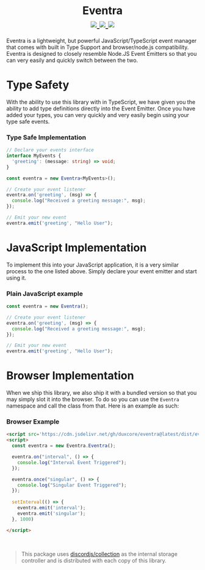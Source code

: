 <h1 align="center">
  Eventra <br>
    <a href="https://discord.gg/dTGJ5Bchnq">
    <img src="https://img.shields.io/discord/844279877503025182?label=Discord&logo=discord&logoColor=white&style=for-the-badge" />
  </a>
  <a href="https://www.npmjs.com/package/@duxcore/eventra">
    <img src="https://img.shields.io/npm/dw/@duxcore/eventra?logo=npm&style=for-the-badge" />
    <img src="https://img.shields.io/npm/v/@duxcore/eventra/latest?label=Latest%20Version&style=for-the-badge" />
  </a>
</h1>

Eventra is a lightweight, but powerful JavaScript/TypeScript event manager that comes with built in Type Support and browser/node.js compatibility. Eventra is designed to closely resemble Node.JS Event Emitters so that you can very easily and quickly switch between the two.

# Type Safety
With the ability to use this library with in TypeScript, we have given you the ability to add type definitions directly into the Event Emitter.  Once you have added your types, you can very quickly and very easily begin using your type safe events.

### Type Safe Implementation
```ts
// Declare your events interface
interface MyEvents {
  'greeting': (message: string) => void;
}

const eventra = new Eventra<MyEvents>();

// Create your event listener
eventra.on('greeting', (msg) => {
  console.log("Received a greeting message:", msg);
});

// Emit your new event
eventra.emit('greeting', "Hello User");
```

# JavaScript Implementation
To implement this into your JavaScript application, it is a very similar process to the one listed above.  Simply declare your event emitter and start using it.

### Plain JavaScript example
```js
const eventra = new Eventra();

// Create your event listener
eventra.on('greeting', (msg) => {
  console.log("Received a greeting message:", msg);
});

// Emit your new event
eventra.emit('greeting', "Hello User");
```

# Browser Implementation
When we ship this library, we also ship it with a bundled version so that you may simply slot it into the browser. To do so you can use the `Eventra` namespace and call the class from that. Here is an example as such:

### Browser Example
```html
<script src='https://cdn.jsdelivr.net/gh/duxcore/eventra@latest/dist/eventra.min.js'></script>
<script>
  const eventra = new Eventra.Eventra();

  eventra.on("interval", () => {
    console.log("Interval Event Triggered");
  });

  eventra.once("singular", () => {
    console.log("Singular Event Triggered");
  });
  
  setInterval(() => {
    eventra.emit('interval');
    eventra.emit('singular');
  }, 1000)

</script>
```
<br />

> This package uses [discordjs/collection](https://github.com/discordjs/collection) as the internal storage controller and is distributed with each copy of this library.
